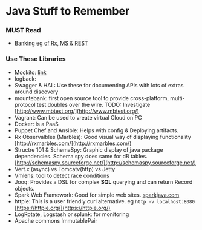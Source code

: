 # Java Stuff to Remember

### MUST Read
  - [Banking eg of Rx, MS & REST](https://github.com/putting/Documentation/blob/master/javaRelated/java/Reactive/banking-eg-rx-aka-ms.md)

### Use These Libraries
  - Mockito: [link](https://dzone.com/articles/mocking-the-unmockable-the-mockito2-way)
  - logback: 
  - Swagger & HAL: Use these for documenting APIs with lots of extras around discovery
  - mountebank: first open source tool to provide cross-platform, multi-protocol test doubles over the wire. TODO: Investigate [http://www.mbtest.org/](http://www.mbtest.org/)
  - Vagrant: Can be used to vreate virtual Cloud on PC
  - Docker: Is a PaaS
  - Puppet Chef and Ansible: Helps with config & Deploying artifacts.
  - Rx Observalbles (Marbles): Good visual way of displaying functionality [http://rxmarbles.com/](http://rxmarbles.com/)
  - Structre 101 & SchemaSpy: Graphic display of java package dependencies. Schema spy does same for dB tables.
    [http://schemaspy.sourceforge.net/](http://schemaspy.sourceforge.net/)
  - Vert.x (async) vs Tomcatv(http) vs Jetty
  - Vmlens: tool to detect race conditions
  - Jooq: Provides a DSL for complex **SQL** querying and can return Record objects.
  - Spark Web Framework: Good for simple web sites. [sparkjava.com]( sparkjava.com)
  - httpie: This is a user friendly curl alternative. eg `http -v localhost:8080` [https://httpie.org/](https://httpie.org/)
  - LogRotate, Logstash or splunk: for monitoring
  - Apache commons ImmutablePair
  


[//]: # (Contains links only and removed by processor)

[bbc]: <http://bbc.co.uk>
